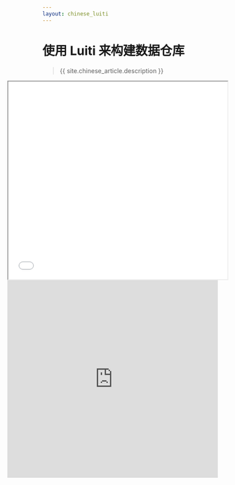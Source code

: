 ```yaml
---
layout: chinese_luiti
---
```


# 使用 Luiti 来构建数据仓库

> {{ site.chinese_article.description }}


<!--
<script async class="speakerdeck-embed" data-id="897cea509e0f4fc4a8999f7d3f83b3db" data-ratio="1.33333333333333" src="//speakerdeck.com/assets/embed.js"></script>
-->


<div class="row-fluid" style="min-width:1000px;margin-left:-80px;">
  <div class="span6" style="float:left;margin-right:20px;">
    <iframe src = "/public/viewerjs-0.5.8/ViewerJS/#/public/pdfs/Luiti - An Offline Task Management Framework.pdf" width='500' height='450' allowfullscreen webkitallowfullscreen></iframe>
  </div>
  <div class="span6">
    <iframe height=450 width=480 src="http://player.youku.com/embed/XMTI5MjE1MTA4NA==" frameborder=0 allowfullscreen></iframe>
  </div>
</div>
